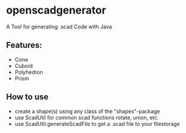 # openscadgenerator

A Tool for generating .scad Code with Java

## Features:

* Cone
* Cuboid
* Polyhedron
* Prism

## How to use

* create a shape(s) using any class of the "shapes"-package
* use ScadUtil for common scad functions rotate, union, etc.
* use ScadUtil.generateScadFile to get a .scad file to your filestorage